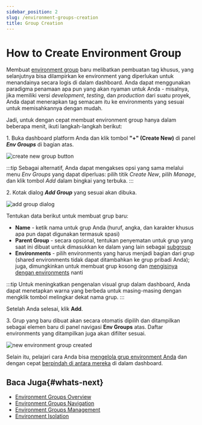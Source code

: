 ```yaml
---
sidebar_position: 2
slug: /environment-groups-creation
title: Group Creation
---
```

# How to Create Environment Group

Membuat [environment group](<https://docs.dewacloud.com/docs/environment-groups/>) baru melibatkan pembuatan tag khusus, yang selanjutnya bisa dilampirkan ke environment yang diperlukan untuk menandainya secara logis di dalam dashboard. Anda dapat menggunakan paradigma penamaan apa pun yang akan nyaman untuk Anda - misalnya, jika memiliki versi _development_, _testing_, dan _production_ dari suatu proyek, Anda dapat menerapkan tag semacam itu ke environments yang sesuai untuk memisahkannya dengan mudah.

Jadi, untuk dengan cepat membuat environment group hanya dalam beberapa menit, ikuti langkah-langkah berikut:

1\. Buka dashboard platform Anda dan klik tombol **"+" (Create New)** di panel _**Env Groups**_ di bagian atas.

<img src="https://assets.dewacloud.com/dewacloud-docs/environment-management/environment-groups/group-creation/01%20(1).png" alt="create new group button" max-width="100%"/>

:::tip 
Sebagai alternatif, Anda dapat mengakses opsi yang sama melalui menu _Env Groups_ yang dapat diperluas: pilih titik _Create New_, pilih _Manage_, dan klik tombol _Add_ dalam bingkai yang terbuka.
:::

2\. Kotak dialog _**Add Group**_ yang sesuai akan dibuka.

<img src="https://assets.dewacloud.com/dewacloud-docs/environment-management/environment-groups/group-creation/02.png" alt="add group dialog" max-width="100%"/>

Tentukan data berikut untuk membuat grup baru:

  * **Name** \- ketik nama untuk grup Anda (huruf, angka, dan karakter khusus apa pun dapat digunakan termasuk spasi)
  * **Parent Group** \- secara opsional, tentukan penyematan untuk grup yang saat ini dibuat untuk dimasukkan ke dalam yang lain sebagai [subgroup](<https://docs.dewacloud.com/docs/environment-groups-management/#add-subgroups>)
  * **Environments** \- pilih environments yang harus menjadi bagian dari grup (shared environments tidak dapat ditambahkan ke grup pribadi Anda); juga, dimungkinkan untuk membuat grup kosong dan [mengisinya dengan environments](<https://docs.dewacloud.com/docs/environment-groups-management/#assign-group-to-environment>) nanti

:::tip 
Untuk meningkatkan pengenalan visual grup dalam dashboard, Anda dapat menetapkan warna yang berbeda untuk masing-masing dengan mengklik tombol melingkar dekat nama grup.
:::

Setelah Anda selesai, klik **Add**.

3\. Grup yang baru dibuat akan secara otomatis dipilih dan ditampilkan sebagai elemen baru di panel navigasi **Env Groups** atas. Daftar environments yang ditampilkan juga akan difilter sesuai.

<img src="https://assets.dewacloud.com/dewacloud-docs/environment-management/environment-groups/group-creation/03.png" alt="new environment group created" max-width="100%"/>

Selain itu, pelajari cara Anda bisa [mengelola grup environment Anda](<https://docs.dewacloud.com/docs/environment-groups-management/>) dan dengan cepat [berpindah di antara mereka](<https://docs.dewacloud.com/docs/environment-groups-navigation/>) di dalam dashboard.

## Baca Juga{#whats-next}

  * [Environment Groups Overview](<https://docs.dewacloud.com/docs/environment-groups/>)
  * [Environment Groups Navigation](<https://docs.dewacloud.com/docs/environment-groups-navigation/>)
  * [Environment Groups Management](<https://docs.dewacloud.com/docs/environment-groups-management/>)
  * [Environment Isolation](<https://docs.dewacloud.com/docs/environment-isolation/>)
